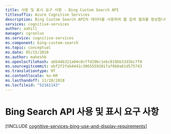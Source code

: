 ```yaml
---
title: 사용 및 표시 요구 사항 - Bing Custom Search API
titlesuffix: Azure Cognitive Services
description: Bing Custom Search API의 데이터를 사용하여 웹 검색 결과를 향상합니다.
services: cognitive-services
author: aahill
manager: cgronlun
ms.service: cognitive-services
ms.component: bing-custom-search
ms.topic: conceptual
ms.date: 05/15/2018
ms.author: maheshb
ms.openlocfilehash: abb44b321a04c0cffd206c1ebc819bb33d3bc7f0
ms.sourcegitcommit: ebf2f2fab4441c3065559201faf8b0a81d575743
ms.translationtype: HT
ms.contentlocale: ko-KR
ms.lasthandoff: 11/20/2018
ms.locfileid: "52161143"
---
```

# <a name="bing-search-api-use-and-display-requirements"></a>Bing Search API 사용 및 표시 요구 사항
[!INCLUDE [cognitive-services-bing-use-and-display-requirements](../../../includes/cognitive-services-bing-use-and-display-requirements.md)]